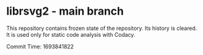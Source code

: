 # librsvg2 - main branch

This repository contains frozen state of the repository.
Its history is cleared. It is used only for static code
analysis with Codacy.

Commit Time: 1693841822